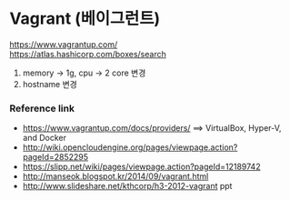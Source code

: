 # Vagrant (베이그런트)
https://www.vagrantup.com/  
https://atlas.hashicorp.com/boxes/search  

1. memory -> 1g, cpu -> 2 core 변경
2. hostname  변경 

### Reference link
* https://www.vagrantup.com/docs/providers/  ==>   VirtualBox, Hyper-V, and Docker
* http://wiki.opencloudengine.org/pages/viewpage.action?pageId=2852295
* https://slipp.net/wiki/pages/viewpage.action?pageId=12189742
* http://manseok.blogspot.kr/2014/09/vagrant.html
* http://www.slideshare.net/kthcorp/h3-2012-vagrant   ppt
